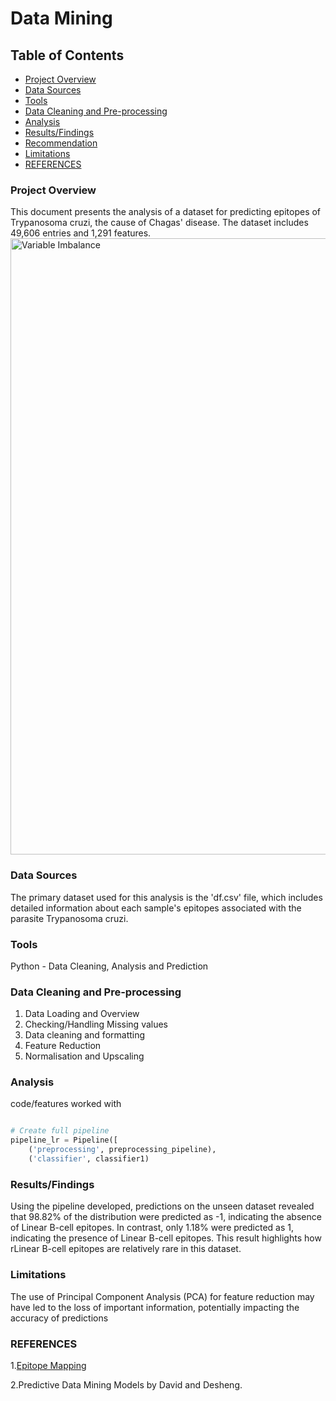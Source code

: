 #  Data Mining 

## Table of Contents

- [Project Overview]( #Project-Overview)
- [Data Sources](#Data-Sources)
- [Tools ](Tools)
- [Data Cleaning and Pre-processing](#Data-Cleaning-and-Pre-processing)
- [Analysis ](Analysis)
- [Results/Findings ](Results/Findings)
- [Recommendation ](Recommendation)
- [Limitations ](Limitations)
- [REFERENCES](REFERENCES)
  
### Project Overview
This document presents the analysis of a dataset for predicting epitopes of Trypanosoma cruzi, the cause of Chagas' disease. The dataset includes 49,606 entries and 1,291 features.
 <img width="986" alt="Variable Imbalance" src="https://github.com/user-attachments/assets/fcc468b4-aa59-4c4b-a335-d8ee0bd56d04">
### Data Sources

The primary dataset used for this analysis is the 'df.csv' file, which includes detailed information about each sample's epitopes associated with the parasite Trypanosoma cruzi.

### Tools 
Python - Data Cleaning, Analysis and Prediction

### Data Cleaning and Pre-processing
1. Data Loading and Overview
2. Checking/Handling Missing values 
3. Data cleaning and formatting
4. Feature Reduction
6. Normalisation and Upscaling

###  Analysis
code/features worked with
```python

# Create full pipeline
pipeline_lr = Pipeline([
    ('preprocessing', preprocessing_pipeline),
    ('classifier', classifier1)
```
### Results/Findings
Using the pipeline  developed, predictions on the unseen dataset  revealed that 98.82% of the distribution were predicted as -1, indicating the absence of Linear B-cell epitopes. In contrast, only 1.18% were predicted as 1, indicating the presence of Linear B-cell epitopes. This result highlights how rLinear B-cell epitopes are relatively rare in this dataset.


### Limitations
The use of Principal Component Analysis (PCA) for feature reduction may have led to the loss of important information, potentially impacting the accuracy of predictions

### REFERENCES
1.[Epitope Mapping](https://doi.org/10.1155/2016/6760830)

2.Predictive Data Mining Models by David and Desheng.





